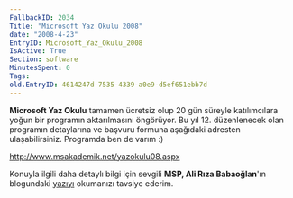 ```yaml
---
FallbackID: 2034
Title: "Microsoft Yaz Okulu 2008"
date: "2008-4-23"
EntryID: Microsoft_Yaz_Okulu_2008
IsActive: True
Section: software
MinutesSpent: 0
Tags: 
old.EntryID: 4614247d-7535-4339-a0e9-d5ef651ebb7d
---
```

**Microsoft Yaz Okulu** tamamen ücretsiz olup 20 gün süreyle
katılımcılara yoğun bir programın aktarılmasını öngörüyor. Bu yıl 12.
düzenlenecek olan programın detaylarına ve başvuru formuna aşağıdaki
adresten ulaşabilirsiniz. Programda ben de varım :)

<http://www.msakademik.net/yazokulu08.aspx>

Konuyla ilgili daha detaylı bilgi için sevgili **MSP, Ali Rıza
Babaoğlan**'ın blogundaki
[yazıyı](http://www.alibabaoglan.com/post/2008/04/Microsoft-Yaz-Okulu-2008-Basvurularc4b1-Basladc4b1.aspx)
okumanızı tavsiye ederim.


